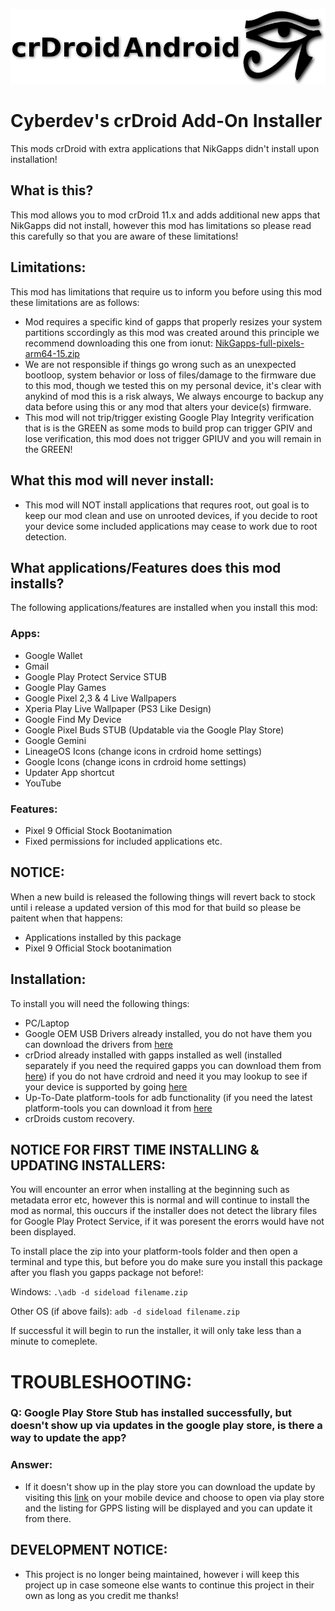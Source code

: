 ![crdroid](images/crdroid.png)
# Cyberdev's crDroid Add-On Installer
This mods crDroid with extra applications that NikGapps didn't install upon installation!

## What is this?
This mod allows you to mod crDroid 11.x and adds additional new apps that NikGapps did not install, however this mod has limitations so please read this carefully so that you are aware of these limitations!

## Limitations:
This mod has limitations that require us to inform  you before using this mod these limitations are as follows:

- Mod requires a specific kind of gapps that properly resizes your system partitions sccordingly as this mod was created around this principle we recommend downloading this one from ionut: [NikGapps-full-pixels-arm64-15.zip](https://sourceforge.net/projects/nikgapps/files/Elite-Releases/ionut/Android-15/)
- We are not responsible if things go wrong such as an unexpected bootloop, system behavior or loss of files/damage to the firmware due to this mod, though we tested this on my personal device, it's clear with anykind of mod this is a risk always, We always encourge to backup any data before using this or any mod that alters your device(s) firmware.
- This mod will not trip/trigger existing Google Play Integrity verification that is is the GREEN as some mods to build prop can trigger GPIV and lose verification, this mod does not trigger GPIUV and you will remain in the GREEN!

## What this mod will never install:
- This mod will NOT install applications that requres root, out goal is to keep our mod clean and use on unrooted devices, if you decide to root your device some included applications may cease to work due to root detection.

## What applications/Features does this mod installs?
The following applications/features are installed when you install this mod:

### Apps:
- Google Wallet
- Gmail
- Google Play Protect Service STUB
- Google Play Games
- Google Pixel 2,3 & 4 Live Wallpapers
- Xperia Play Live Wallpaper (PS3 Like Design)
- Google Find My Device
- Google Pixel Buds STUB (Updatable via the Google Play Store)
- Google Gemini
- LineageOS Icons (change icons in crdroid home settings)
- Google Icons (change icons in crdroid home settings)
- Updater App shortcut
- YouTube

### Features:
- Pixel 9 Official Stock Bootanimation
- Fixed permissions for included applications etc.

## NOTICE:
When a new build is released the following things will revert back to stock until i release a updated version of this mod for that build so please be paitent when that happens:
- Applications installed by this package
- Pixel 9 Official Stock bootanimation

## Installation:
To install you will need the following things:

- PC/Laptop
- Google OEM USB Drivers already installed, you do not have them you can download the drivers from [here](https://developer.android.com/studio/run/win-usb)
- crDriod already installed with gapps installed as well (installed separately if you need the required gapps you can download them from [here](https://nikgapps.com/ionutgherman)) if you do not have crdroid and need it you may lookup to see if your device is supported by going [here](https://crdroid.net/)
- Up-To-Date platform-tools for adb functionality (if you need the latest platform-tools you can download it from [here](https://technastic.com/android-sdk-platform-tools-download/)
- crDroids custom recovery.

## NOTICE FOR FIRST TIME INSTALLING & UPDATING INSTALLERS:
You will encounter an error when installing at the beginning such as metadata error etc, however this is normal and will continue to install the mod as normal, this ouccurs if the installer does not detect the library files for Google Play Protect Service, if it was poresent the erorrs would have not been displayed.

To install place the zip into your platform-tools folder and then open a terminal and type this, but before you do make sure you install this package after you flash you gapps package not before!:

Windows: `.\adb -d sideload filename.zip`

Other OS (if above fails): `adb -d sideload filename.zip`

If successful it will begin to run the installer, it will only take less than a minute to comeplete.

# TROUBLESHOOTING:

### Q: Google Play Store Stub has installed successfully, but doesn't show up via updates in the google play store, is there a way to update the app?

### Answer:
- If it doesn't show up in the play store you can download the update by visiting this [link](https://play.google.com/store/apps/details?id=com.google.android.odad) on your mobile device and choose to open via play store and the listing for GPPS listing will be displayed and you can update it from there.

## DEVELOPMENT NOTICE:
- This project is no longer being maintained, however i will keep this project up in case someone else wants to continue this project in their own as long as you credit me thanks!
